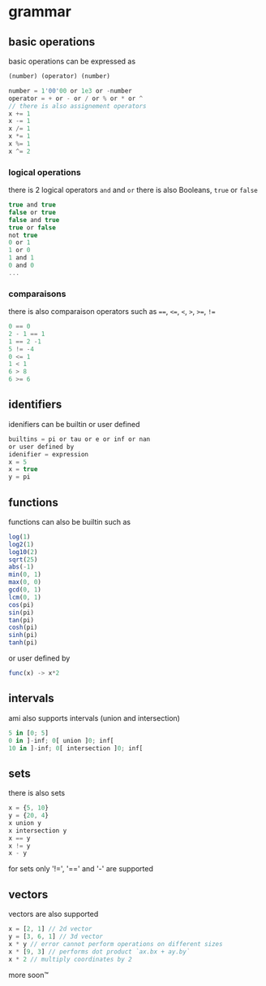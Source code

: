 # grammar

## basic operations
basic operations can be expressed as
```js
(number) (operator) (number)

number = 1'00'00 or 1e3 or -number
operator = + or - or / or % or * or ^ 
// there is also assignement operators 
x += 1
x -= 1
x /= 1
x *= 1
x %= 1
x ^= 2
```
### logical operations
there is 2 logical operators `and` and `or` there is also Booleans, `true` or `false`
```js
true and true
false or true
false and true
true or false
not true
0 or 1
1 or 0
1 and 1
0 and 0
...
```

### comparaisons
there is also comparaison operators such as `==`, `<=`, `<`, `>`, `>=`, `!=`
```js
0 == 0
2 - 1 == 1
1 == 2 -1
5 != -4
0 <= 1
1 < 1
6 > 8
6 >= 6
```

## identifiers
idenifiers can be builtin or user defined
```js
builtins = pi or tau or e or inf or nan
or user defined by
idenifier = expression
x = 5
x = true
y = pi
```

## functions
functions can also be builtin such as
```js
log(1)
log2(1)
log10(2)
sqrt(25)
abs(-1)
min(0, 1)
max(0, 0)
gcd(0, 1)
lcm(0, 1)
cos(pi)
sin(pi)
tan(pi)
cosh(pi)
sinh(pi)
tanh(pi)
```

or user defined by
```js
func(x) -> x*2
```

## intervals
ami also supports intervals (union and intersection)
```js
5 in [0; 5]
0 in ]-inf; 0[ union ]0; inf[
10 in ]-inf; 0[ intersection ]0; inf[
```

## sets
there is also sets
```js
x = {5, 10}
y = {20, 4}
x union y
x intersection y
x == y
x != y
x - y
```
for sets only '!=', '==' and '-' are supported

## vectors
vectors are also supported
```js
x = [2, 1] // 2d vector
y = [3, 6, 1] // 3d vector
x * y // error cannot perform operations on different sizes
x * [9, 3] // performs dot product `ax.bx + ay.by`
x * 2 // multiply coordinates by 2
```

more soon™
